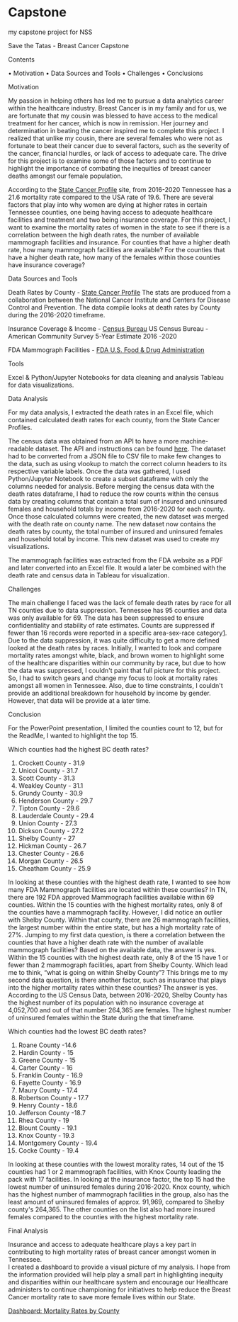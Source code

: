 # Capstone
my capstone project for NSS

Save the Tatas - Breast Cancer Capstone 

Contents

•	Motivation
•	Data Sources and Tools
•	Challenges
•	Conclusions

Motivation

My passion in helping others has led me to pursue a data analytics career within the healthcare industry. Breast Cancer is in my family and for us, we are fortunate that my cousin was blessed to have access to the medical treatment for her cancer, which is now in remission. Her journey and determination in beating the cancer inspired me to complete this project. I realized that unlike my cousin, there are several females who were not as fortunate to beat their cancer due to several factors, such as the severity of the cancer, financial hurdles, or lack of access to adequate care. The drive for this project is to examine some of those factors and to continue to highlight the importance of combating the inequities of breast cancer deaths amongst our female population. 

According to the [State Cancer Profile](https://statecancerprofiles.cancer.gov/quick-profiles/index.php?statename=tennessee#t=3) site, from 2016-2020 Tennessee has a 21.6 mortality rate compared to the USA rate of 19.6. There are several factors that play into why women are dying at higher rates in certain Tennessee counties, one being having access to adequate healthcare facilities and treatment and two being insurance coverage. For this project, I want to examine the mortality rates of women in the state to see if there is a correlation between the high death rates, the number of available mammograph facilities and insurance. For counties that have a higher death rate, how many mammograph facilities are available? For the counties that have a higher death rate, how many of the females within those counties have insurance coverage?

Data Sources and Tools

Death Rates by County - [State Cancer Profile](https://statecancerprofiles.cancer.gov/quick-profiles/index.php?statename=tennessee#t=3)
The stats are produced from a collaboration between the National Cancer Institute and Centers for Disease Control and Prevention.
The data compile looks at death rates by County during the 2016-2020 timeframe.

Insurance Coverage & Income - [Census Bureau](https://data.census.gov/)
US Census Bureau - American Community Survey 5-Year Estimate 2016 -2020

FDA Mammograph Facilities - [FDA U.S. Food & Drug Administration](https://www.accessdata.fda.gov/scripts/cdrh/cfdocs/cfMQSA/mqsa.cfm) 

Tools

Excel & Python/Jupyter Notebooks for data cleaning and analysis
Tableau for data visualizations. 


Data Analysis 

For my data analysis, I extracted the death rates in an Excel file, which contained calculated death rates for each county, from the State Cancer Profiles. 

The census data was obtained from an API to have a more machine-readable dataset. The API and instructions can be found [here](https://www.census.gov/data/developers/data-sets.html). The dataset had to be converted from a JSON file to CSV file to make few changes to the data, such as using vlookup to match the correct column headers to its respective variable labels. Once the data was gathered, I used Python/Jupyter Notebook to create a subset dataframe with only the columns needed for analysis. Before merging the census data with the death rates dataframe, I had to reduce the row counts within the census data by creating columns that contain a total sum of insured and uninsured females and household totals by income from 2016-2020 for each county. Once those calculated columns were created, the new dataset was merged with the death rate on county name. The new dataset now contains the death rates by county, the total number of insured and uninsured females and household total by income. This new dataset was used to create my visualizations.

The mammograph facilities was extracted from the FDA website as a PDF and later converted into an Excel file.  It would a later be combined with the death rate and census data in Tableau for visualization. 

Challenges 

The main challenge I faced was the lack of female death rates by race for all TN counties due to data suppression. Tennessee has 95 counties and data was only available for 69. The data has been suppressed to ensure confidentiality and stability of rate estimates. Counts are suppressed if fewer than 16 records were reported in a specific area-sex-race category[1](https://statecancerprofiles.cancer.gov/deathrates/index.php?stateFIPS=47&areatype=county&cancer=055&race=00&sex=2&age=001&type=death#results).
Due to the data suppression, it was quite difficulty to get a more defined looked at the death rates by races. Initially, I wanted to look and compare mortality rates amongst white, black, and brown women to highlight some of the healthcare disparities within our community by race, but due to how the data was suppressed, I couldn't paint that full picture for this project.  
So, I had to switch gears and change my focus to look at mortality rates amongst all women in Tennessee.
Also, due to time constraints, I couldn't provide an additional breakdown for household by income by gender. However, that data will be provide at a later time.

Conclusion 

For the PowerPoint presentation, I limited the counties count to 12, but for the ReadMe, I wanted to highlight the top 15.  

Which counties had the highest BC death rates?
1.	Crockett County - 31.9
2.	Unicoi County - 31.7
3.	Scott County - 31.3
4.	Weakley County - 31.1
5.	Grundy County - 30.9
6.	Henderson County - 29.7
7.	Tipton County - 29.6
8.	Lauderdale County - 29.4
9.	Union County - 27.3
10.	Dickson County - 27.2
11.	Shelby County - 27
12.	Hickman County - 26.7
13.	Chester County - 26.6
14.	Morgan County - 26.5
15.	Cheatham County - 25.9

In looking at these counties with the highest death rate, I wanted to see how many FDA Mammograph facilities are located within these counties?
In TN, there are 192 FDA approved Mammograph facilities available within 69 counties. Within the 15 counties with the highest mortality rates, only 8 of the counties have a mammograph facility. However, I did notice an outlier with Shelby County. Within that county, there are 26 mammograph facilities, the largest number within the entire state, but has a high mortality rate of 27%.
Jumping to my first data question, is there a correlation between the counties that have a higher death rate with the number of available mammograph facilities? Based on the available data, the answer is yes.  Within the 15 counties with the highest death rate, only 8 of the 15 have 1 or fewer than 2 mammograph facilities, apart from Shelby County. Which lead me to think, “what is going on within Shelby County”?
This brings me to my second data question, is there another factor, such as insurance that plays into the higher mortality rates within these counties? The answer is yes.
According to the US Census Data, between 2016-2020, Shelby County has the highest number of its population with no insurance coverage at 4,052,700 and out of that number 264,365 are females. The highest number of uninsured females within the State during the that timeframe. 

Which counties had the lowest BC death rates?
1.	Roane County -14.6 
2.	Hardin County - 15
3.	Greene County - 15
4.	Carter County - 16
5.	Franklin County - 16.9
6.	Fayette County - 16.9
7.	Maury County - 17.4
8.	Robertson County - 17.7
9.	Henry County - 18.6
10.	Jefferson County -18.7 
11.	Rhea County - 19
12.	Blount County - 19.1
13.	Knox County - 19.3
14.	Montgomery County - 19.4
15.	Cocke County - 19.4

In looking at these counties with the lowest morality rates, 14 out of the 15 counties had 1 or 2 mammograph facilities, with Knox County leading the pack with 17 facilities. 
In looking at the insurance factor, the top 15 had the lowest number of uninsured females during 2016-2020. Knox county, which has the highest number of mammograph facilities in the group, also has the least amount of uninsured females of approx. 91,969, compared to Shelby county's 264,365. The other counties on the list also had more insured females compared to the counties with the highest mortality rate.

Final Analysis

Insurance and access to adequate healthcare plays a key part in contributing to high mortality rates of breast cancer amongst women in Tennessee.	
I created a dashboard to provide a visual picture of my analysis. I hope from the information provided will help play a small part in highlighting inequity and disparities within our healthcare system and encourage our Healthcare administers to continue championing for initiatives to help reduce the Breast Cancer mortality rate to save more female lives within our State. 

[Dashboard: Mortality Rates by County](https://public.tableau.com/shared/PR5HRCDCB?:display_count=n&:origin=viz_share_link)



